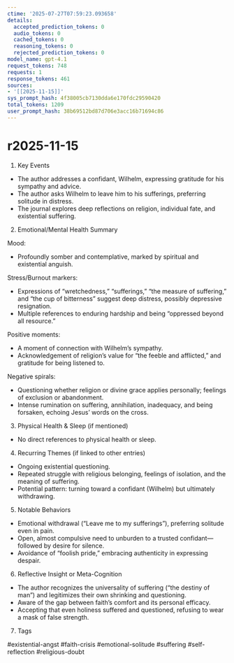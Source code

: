 ```yaml
---
ctime: '2025-07-27T07:59:23.093658'
details:
  accepted_prediction_tokens: 0
  audio_tokens: 0
  cached_tokens: 0
  reasoning_tokens: 0
  rejected_prediction_tokens: 0
model_name: gpt-4.1
request_tokens: 748
requests: 1
response_tokens: 461
sources:
- '[[2025-11-15]]'
sys_prompt_hash: 4f38005cb7130dda6e170fdc29590420
total_tokens: 1209
user_prompt_hash: 38b69512bd87d706e3acc16b71694c86
---
```

# r2025-11-15

1. Key Events

- The author addresses a confidant, Wilhelm, expressing gratitude for his sympathy and advice.
- The author asks Wilhelm to leave him to his sufferings, preferring solitude in distress.
- The journal explores deep reflections on religion, individual fate, and existential suffering.

2. Emotional/Mental Health Summary

Mood:
- Profoundly somber and contemplative, marked by spiritual and existential anguish.

Stress/Burnout markers:
- Expressions of “wretchedness,” “sufferings,” “the measure of suffering,” and “the cup of bitterness” suggest deep distress, possibly depressive resignation.
- Multiple references to enduring hardship and being “oppressed beyond all resource.”

Positive moments:
- A moment of connection with Wilhelm’s sympathy.
- Acknowledgement of religion’s value for “the feeble and afflicted,” and gratitude for being listened to.

Negative spirals:
- Questioning whether religion or divine grace applies personally; feelings of exclusion or abandonment.
- Intense rumination on suffering, annihilation, inadequacy, and being forsaken, echoing Jesus’ words on the cross.

3. Physical Health & Sleep (if mentioned)

- No direct references to physical health or sleep.

4. Recurring Themes (if linked to other entries)

- Ongoing existential questioning.
- Repeated struggle with religious belonging, feelings of isolation, and the meaning of suffering.
- Potential pattern: turning toward a confidant (Wilhelm) but ultimately withdrawing.

5. Notable Behaviors

- Emotional withdrawal (“Leave me to my sufferings”), preferring solitude even in pain.
- Open, almost compulsive need to unburden to a trusted confidant—followed by desire for silence.
- Avoidance of “foolish pride,” embracing authenticity in expressing despair.

6. Reflective Insight or Meta-Cognition

- The author recognizes the universality of suffering (“the destiny of man”) and legitimizes their own shrinking and questioning.
- Aware of the gap between faith’s comfort and its personal efficacy.
- Accepting that even holiness suffered and questioned, refusing to wear a mask of false strength.

7. Tags

#existential-angst #faith-crisis #emotional-solitude #suffering #self-reflection #religious-doubt